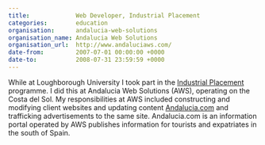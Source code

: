 ```yaml
---
title:             Web Developer, Industrial Placement
categories:        education
organisation:      andalucia-web-solutions
organisation_name: Andalucia Web Solutions
organisation_url:  http://www.andaluciaws.com/
date-from:         2007-07-01 00:00:00 +0000
date-to:           2008-07-31 23:59:59 +0000
---
```

While at Loughborough University I took part in the [Industrial Placement](https://www.lboro.ac.uk/study/undergraduate/courses/a-z/computing-and-management-bsc/#placement-year) programme. I did this at Andalucia Web Solutions (AWS), operating on the Costa del Sol. My responsibilities at AWS included constructing and modifying client websites and updating content [Andalucia.com](http://andalucia.com/) and trafficking advertisements to the same site. Andalucia.com is an information portal operated by AWS publishes information for tourists and expatriates in the south of Spain.
